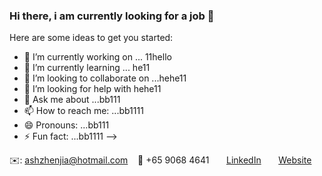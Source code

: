 ### Hi there, i am currently looking for a job 👋


Here are some ideas to get you started:

- 🔭 I’m currently working on ... 11hello
- 🌱 I’m currently learning ... he11
- 👯 I’m looking to collaborate on ...hehe11
- 🤔 I’m looking for help with hehe11
- 💬 Ask me about ...bb111
- 📫 How to reach me: ...bb1111
- 😄 Pronouns: ...bb111
- ⚡ Fun fact: ...bb1111
-->

<!-- Add your details -->
✉️: ashzhenjia@hotmail.com 
&nbsp;&nbsp; 📲 +65 9068 4641
&nbsp;&nbsp;&nbsp;&nbsp;&nbsp; [LinkedIn](https://www.linkedin.com/in/evan-mah-264b9b127/) 
&nbsp;&nbsp;&nbsp;&nbsp;&nbsp; [Website](NONE)
<!-- CONTACT Section Ends -->

